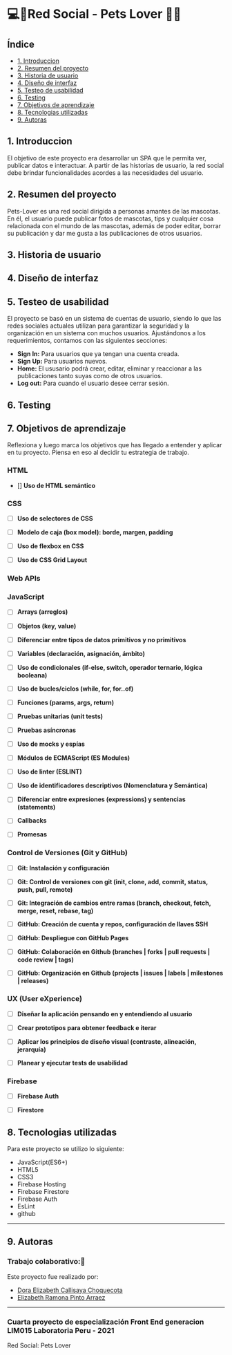 # 💻🙋Red Social - Pets Lover 🐶🐱

## Índice
* [1. Introduccion](#1-Introduccion)
* [2. Resumen del proyecto](#2-resumen-del-proyecto)
* [3. Historia de usuario](#3-Historia-de-usuario)
* [4. Diseño de interfaz](#4-Diseño-de-interfaz)
* [5. Testeo de usabilidad](#5-Testeo-de-usabilidad)
* [6. Testing](#6-Testing)
* [7. Objetivos de aprendizaje](#7-objetivos-de-aprendizaje)
* [8. Tecnologias utilizadas](#8-Tecnologias-utilizadas)
* [9. Autoras](#9-Autoras)

## 1. Introduccion
El objetivo de este proyecto era desarrollar un SPA que le permita ver, publicar datos e interactuar. A partir de las historias de usuario, la red social debe brindar funcionalidades acordes a las necesidades del usuario.
## 2. Resumen del proyecto
Pets-Lover es una red social dirigida a personas amantes de las mascotas. En él, el usuario puede publicar fotos de mascotas, tips y cualquier cosa relacionada con el mundo de las mascotas, además de poder editar, borrar su publicación y dar me gusta a las publicaciones de otros usuarios.
## 3. Historia de usuario

## 4. Diseño de interfaz


## 5. Testeo de usabilidad

El proyecto se basó en un sistema de cuentas de usuario, siendo lo que las redes sociales actuales utilizan para garantizar la seguridad y la organización en un sistema con muchos usuarios. Ajustándonos a los requerimientos, contamos con las siguientes secciones:

* **Sign In:** Para usuarios que ya tengan una cuenta creada.
* **Sign Up:** Para usuarios nuevos.
* **Home:** El ususario podrá crear, editar, eliminar y reaccionar a las publicaciones tanto suyas como de otros usuarios.
* **Log out:** Para cuando el usuario desee cerrar sesión.
## 6. Testing
## 7. Objetivos de aprendizaje

Reflexiona y luego marca los objetivos que has llegado a entender y aplicar en tu proyecto. Piensa en eso al decidir tu estrategia de trabajo.

### HTML

- [] **Uso de HTML semántico**

### CSS

- [ ] **Uso de selectores de CSS**

- [ ] **Modelo de caja (box model): borde, margen, padding**


- [ ] **Uso de flexbox en CSS**


- [ ] **Uso de CSS Grid Layout**


### Web APIs



### JavaScript

- [ ] **Arrays (arreglos)**

- [ ] **Objetos (key, value)**


- [ ] **Diferenciar entre tipos de datos primitivos y no primitivos**

- [ ] **Variables (declaración, asignación, ámbito)**

- [ ] **Uso de condicionales (if-else, switch, operador ternario, lógica booleana)**

- [ ] **Uso de bucles/ciclos (while, for, for..of)**


- [ ] **Funciones (params, args, return)**


- [ ] **Pruebas unitarias (unit tests)**

- [ ] **Pruebas asíncronas**


- [ ] **Uso de mocks y espías**


- [ ] **Módulos de ECMAScript (ES Modules)**


- [ ] **Uso de linter (ESLINT)**

- [ ] **Uso de identificadores descriptivos (Nomenclatura y Semántica)**

- [ ] **Diferenciar entre expresiones (expressions) y sentencias (statements)**

- [ ] **Callbacks**

- [ ] **Promesas**

### Control de Versiones (Git y GitHub)

- [ ] **Git: Instalación y configuración**

- [ ] **Git: Control de versiones con git (init, clone, add, commit, status, push, pull, remote)**

- [ ] **Git: Integración de cambios entre ramas (branch, checkout, fetch, merge, reset, rebase, tag)**

- [ ] **GitHub: Creación de cuenta y repos, configuración de llaves SSH**

- [ ] **GitHub: Despliegue con GitHub Pages**

- [ ] **GitHub: Colaboración en Github (branches | forks | pull requests | code review | tags)**

- [ ] **GitHub: Organización en Github (projects | issues | labels | milestones | releases)**

### UX (User eXperience)

- [ ] **Diseñar la aplicación pensando en y entendiendo al usuario**

- [ ] **Crear prototipos para obtener feedback e iterar**

- [ ] **Aplicar los principios de diseño visual (contraste, alineación, jerarquía)**

- [ ] **Planear y ejecutar tests de usabilidad**

### Firebase

- [ ] **Firebase Auth**
- [ ] **Firestore**


## 8. Tecnologias utilizadas
Para este proyecto se utilizo lo siguiente:
* JavaScript(ES6+)
* HTML5
* CSS3
* Firebase Hosting
* Firebase Firestore
* Firebase Auth
* EsLint
* github

***

## 9. Autoras
### Trabajo colaborativo:💪
Este proyecto fue realizado por:
* [Dora Elizabeth Callisaya Choquecota](https://github.com/Dora-tech)
* [Elizabeth Ramona Pinto Arraez](https://github.com/Elipinto23)

***
### Cuarta proyecto de especialización Front End generacion LIM015 Laboratoria Peru - 2021

Red Social: Pets Lover

